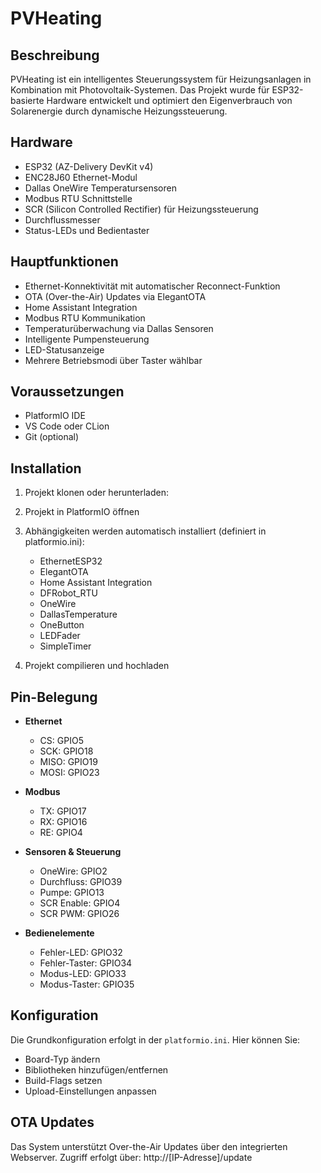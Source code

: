 # PVHeating

## Beschreibung
PVHeating ist ein intelligentes Steuerungssystem für Heizungsanlagen in Kombination mit Photovoltaik-Systemen. Das Projekt wurde für ESP32-basierte Hardware entwickelt und optimiert den Eigenverbrauch von Solarenergie durch dynamische Heizungssteuerung.

## Hardware
- ESP32 (AZ-Delivery DevKit v4)
- ENC28J60 Ethernet-Modul
- Dallas OneWire Temperatursensoren
- Modbus RTU Schnittstelle
- SCR (Silicon Controlled Rectifier) für Heizungssteuerung
- Durchflussmesser
- Status-LEDs und Bedientaster

## Hauptfunktionen
- Ethernet-Konnektivität mit automatischer Reconnect-Funktion
- OTA (Over-the-Air) Updates via ElegantOTA
- Home Assistant Integration
- Modbus RTU Kommunikation
- Temperaturüberwachung via Dallas Sensoren
- Intelligente Pumpensteuerung
- LED-Statusanzeige
- Mehrere Betriebsmodi über Taster wählbar

## Voraussetzungen
- PlatformIO IDE
- VS Code oder CLion
- Git (optional)

## Installation

1. Projekt klonen oder herunterladen:

2. Projekt in PlatformIO öffnen

3. Abhängigkeiten werden automatisch installiert (definiert in platformio.ini):
    - EthernetESP32
    - ElegantOTA
    - Home Assistant Integration
    - DFRobot_RTU
    - OneWire
    - DallasTemperature
    - OneButton
    - LEDFader
    - SimpleTimer

4. Projekt compilieren und hochladen

## Pin-Belegung
- **Ethernet**
    - CS: GPIO5
    - SCK: GPIO18
    - MISO: GPIO19
    - MOSI: GPIO23

- **Modbus**
    - TX: GPIO17
    - RX: GPIO16
    - RE: GPIO4

- **Sensoren & Steuerung**
    - OneWire: GPIO2
    - Durchfluss: GPIO39
    - Pumpe: GPIO13
    - SCR Enable: GPIO4
    - SCR PWM: GPIO26

- **Bedienelemente**
    - Fehler-LED: GPIO32
    - Fehler-Taster: GPIO34
    - Modus-LED: GPIO33
    - Modus-Taster: GPIO35

## Konfiguration
Die Grundkonfiguration erfolgt in der `platformio.ini`. Hier können Sie:
- Board-Typ ändern
- Bibliotheken hinzufügen/entfernen
- Build-Flags setzen
- Upload-Einstellungen anpassen

## OTA Updates
Das System unterstützt Over-the-Air Updates über den integrierten Webserver. Zugriff erfolgt über: http://[IP-Adresse]/update

